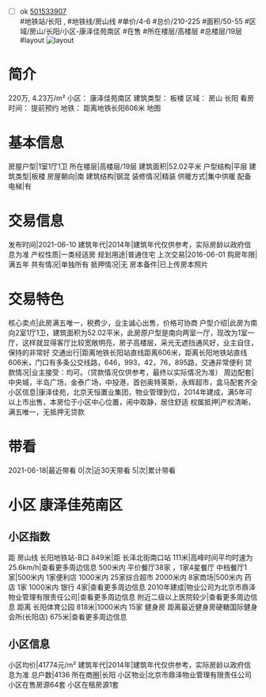 - [ ] ok [501533907](https://bj.5i5j.com/ershoufang/501533907.html)  
 #地铁站/长阳 ,  #地铁线/房山线
#单价/4-6 #总价/210-225 #面积/50-55   #区域/房山/长阳/小区-康泽佳苑南区 #在售 #所在楼层/高楼层 #总楼层/19层 #layout 
![layout](http://image2a.5i5j.com/scm/HOUSE_CUSTOMER/0384f1c3267a4e93be14d59ba9631187.jpg_P5.jpg) 
# 简介 
 220万,  4.23万/m² 
小区： 康泽佳苑南区
建筑类型： 板楼
区域： 房山 长阳
看房时间： 提前预约
地铁： 距离地铁长阳606米 地图
# 基本信息 
 房屋户型|1室1厅1卫
所在楼层|高楼层/19层
建筑面积|52.02平米
户型结构|平层
建筑类型|板楼
房屋朝向|南
建筑结构|钢混
装修情况|精装
供暖方式|集中供暖
配备电梯|有
# 交易信息 
 发布时间|2021-06-10
建筑年代|2014年|建筑年代仅供参考，实际房龄以政府信息为准
产权性质|一类经适房
规划用途|普通住宅
上次交易|2016-06-01
购房年限|满五年
共有情况|单独所有
抵押情况|无
房本备件|已上传房本照片
# 交易特色 
 核心卖点|此房满五唯一，税费少，业主诚心出售，价格可协商
户型介绍|此房为南向2室1厅1卫，建筑面积为52.02平米，此房原户型是南向两室一厅，现改为1室一厅，这样就显得客厅比较宽敞明亮，房子高楼层，采光无遮挡通风好，业主自住，保持的非常好
交通出行|距离地铁长阳站直线距离606米，距离长阳地铁站直线606米，门口有多条公交线路，646，993，42，76，895路，交通非常便利
贷款情况|业主接受：均可。（贷款情况仅供参考，最终以实际情况为准）
周边配套|中央城，半岛广场，金泰广场，中投港，首创奥特莱斯，永辉超市，盒马配套齐全
小区信息|康泽佳苑，北京天恒置业集团，物业管理到位，2014年建成，满5年可以上市出售，本房位于小区中心位置，闹中取静，居住舒适
权属抵押|产权清晰，满五唯一，无抵押无贷款
# 带看 
 2021-06-18|最近带看	 0|次|近30天带看	 5|次|累计带看
# 小区 康泽佳苑南区
## 小区指数 
 距 房山线 长阳地铁站-B口 849米|距 长泽北街南口站 111米|高峰时间平均时速为25.6km/h|查看更多周边信息
500米内 平价餐厅38家 ，1家4星餐厅
中档餐厅1家|500米内 1家便利店
1000米内 25家综合超市
2000米内 8家商场|500米内 药店 1家
1000米内 银行 4家|查看更多周边信息
2010年建成|物业公司为北京市鼎泽物业管理有限责任公司|查看更多周边信息
附近二级以上医院较少|查看更多周边信息
距离 长阳体育公园 818米|1000米内 15家 健身房
距离最近健身房硬糖国际健身会所(长阳店) 675米|查看更多周边信息
## 小区信息 
 小区均价|41774元/m²
建筑年代|2014年|建筑年代仅供参考，实际房龄以政府信息为准
总户数|4136
所在商圈|长阳
小区物业|北京市鼎泽物业管理有限责任公司
小区在售房源64套
小区在租房源1套
